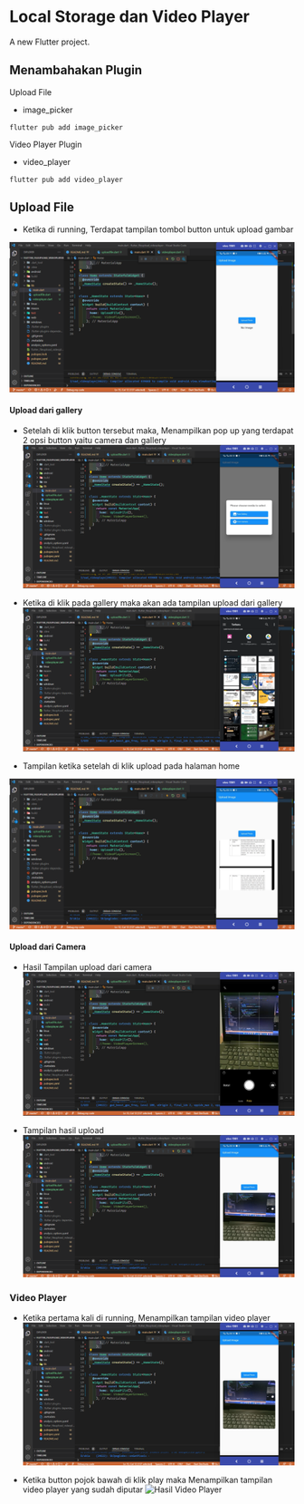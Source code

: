 # Local Storage dan Video Player

A new Flutter project.

## Menambahakan Plugin 
Upload File
* image_picker
```
flutter pub add image_picker
```

Video Player Plugin
* video_player
```
flutter pub add video_player
```

## Upload File
- Ketika di running, Terdapat tampilan tombol button untuk upload gambar

![Hasil Upload File](./images/1.png)

#### Upload dari gallery

- Setelah di klik button tersebut maka, Menampilkan pop up yang terdapat 2 opsi button yaitu camera dan gallery
![Hasil Upload File](./images/2.png)

- Ketika di klik pada gallery maka akan ada tampilan upload dari gallery
![Hasil Upload File](./images/3.png)

- Tampilan ketika setelah di klik upload pada halaman home 

![Hasil Upload File](./images/4.png)

#### Upload dari Camera

* Hasil Tampilan upload dari camera
![Hasil Upload File](./images/5.png)

* Tampilan hasil upload
![Hasil Upload File](./images/6.png)


### Video Player
* Ketika pertama kali di running, Menampilkan tampilan video player
![Hasil Video Player](./images/6.png)


* Ketika button pojok bawah di klik play maka Menampilkan tampilan video player yang sudah diputar
![Hasil Video Player](./images/7.gif)



